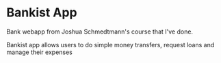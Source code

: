 # Bankist App
Bank webapp from Joshua Schmedtmann's course that I've  done.

Bankist app allows users to do simple money transfers, request loans
and manage their expenses
